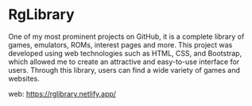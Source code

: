 # RgLibrary

One of my most prominent projects on GitHub, it is a complete library of games, emulators, ROMs, interest pages and more. This project was developed using web technologies such as HTML, CSS, and Bootstrap, which allowed me to create an attractive and easy-to-use interface for users. Through this library, users can find a wide variety of games and websites.

web: https://rglibrary.netlify.app/
